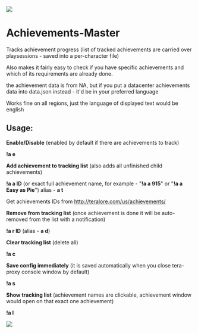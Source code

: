 <img src=http://u.cubeupload.com/Owyn/progress.jpg>

# Achievements-Master
Tracks achievement progress (list of tracked achievements are carried over playsessions - saved into a per-character file)

Also makes it fairly easy to check if you have specific achievements and which of its requirements are already done.

the achievement data is from NA, but if you put a datacenter achievements data into data.json instead - it'd be in your preferred language


Works fine on all regions, just the language of displayed text would be english

## Usage:
**Enable/Disable** (enabled by default if there are achievements to track)

**!a e**

**Add achievement to tracking list** (also adds all unfinished child achievements)

**!a a ID** (or exact full achievement name, for example -  "**!a a 915**" or "**!a a Easy as Pie**") alias - **a t**

Get achievements IDs from http://teralore.com/us/achievements/

**Remove from tracking list** (once achievement is done it will be auto-removed from the list with a notification)

**!a r ID** (alias - **a d**)

**Clear tracking list** (delete all)

**!a c**

**Save config immediately** (it is saved automatically when you close tera-proxy console window by default)

**!a s**

**Show tracking list** (achievement names are clickable, achievement window would open on that exact one achievement)

**!a l**

<img src=http://u.cubeupload.com/Owyn/list.jpg>
